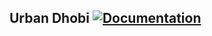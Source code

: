 ## Urban Dhobi [![Documentation](https://github.com/thesidehustle/urban-dhobi/actions/workflows/documentation_deploy_production.yml/badge.svg)](https://github.com/thesidehustle/urban-dhobi/actions/workflows/documentation_deploy_production.yml)
